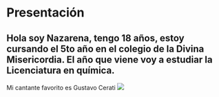 # Presentación 
## Hola soy Nazarena, tengo 18 años, estoy cursando el 5to año en el colegio de la Divina Misericordia. El año que viene voy a estudiar la Licenciatura en química. 
Mi cantante favorito es Gustavo Cerati
![](https://upload.wikimedia.org/wikipedia/commons/thumb/a/ac/Gustavo_Cerati.jpg/330px-Gustavo_Cerati.jpg)
